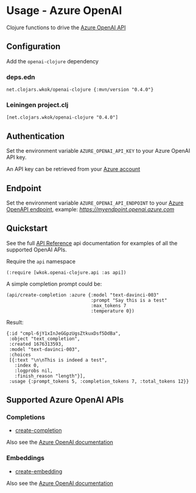 # Usage - Azure OpenAI

Clojure functions to drive the [Azure OpenAI API](https://learn.microsoft.com/en-us/azure/cognitive-services/openai/reference)

## Configuration

Add the `openai-clojure` dependency

### deps.edn

```
net.clojars.wkok/openai-clojure {:mvn/version "0.4.0"}
```

### Leiningen project.clj

```
[net.clojars.wkok/openai-clojure "0.4.0"]
```

## Authentication

Set the environment variable `AZURE_OPENAI_API_KEY` to your Azure OpenAI API key.

An API key can be retrieved from your [Azure account](https://learn.microsoft.com/en-us/azure/cognitive-services/openai/quickstart?pivots=programming-language-python#retrieve-key-and-endpoint)

## Endpoint

Set the environment variable `AZURE_OPENAI_API_ENDPOINT` to your [Azure OpenAPI endpoint](https://learn.microsoft.com/en-us/azure/cognitive-services/openai/quickstart?pivots=programming-language-python#retrieve-key-and-endpoint), example: *https://myendpoint.openai.azure.com*

## Quickstart

See the full [API Reference](https://cljdoc.org/d/net.clojars.wkok/openai-clojure/0.4.0/api/wkok.openai-clojure.api) api documentation for examples of all the supported OpenAI APIs.

Require the `api` namespace

```
(:require [wkok.openai-clojure.api :as api])
```

A simple completion prompt could be:

```
(api/create-completion :azure {:model "text-davinci-003"
                               :prompt "Say this is a test"
                               :max_tokens 7
                               :temperature 0})
```

Result:
```
{:id "cmpl-6jY1xInJeGGpzUgsZtkuxDsf5DdBa",
 :object "text_completion",
 :created 1676313593,
 :model "text-davinci-003",
 :choices
 [{:text "\n\nThis is indeed a test",
   :index 0,
   :logprobs nil,
   :finish_reason "length"}],
 :usage {:prompt_tokens 5, :completion_tokens 7, :total_tokens 12}}
```

## Supported Azure OpenAI APIs

### Completions

* [create-completion](https://cljdoc.org/d/net.clojars.wkok/openai-clojure/0.4.0/api/wkok.openai-clojure.api#create-completion)

Also see the [Azure OpenAI documentation](https://learn.microsoft.com/en-us/azure/cognitive-services/openai/reference#completions)

### Embeddings

* [create-embedding](https://cljdoc.org/d/net.clojars.wkok/openai-clojure/0.4.0/api/wkok.openai-clojure.api#create-embedding)

Also see the [Azure OpenAI documentation](https://learn.microsoft.com/en-us/azure/cognitive-services/openai/reference#embeddings)
